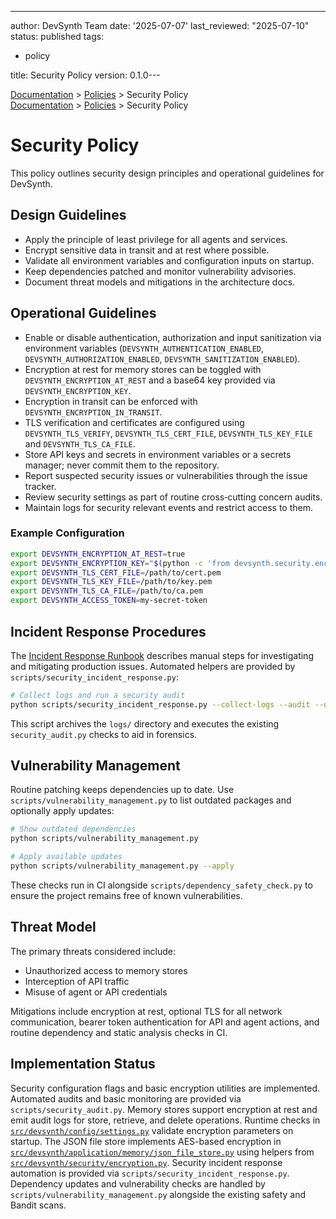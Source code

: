 ---
author: DevSynth Team
date: '2025-07-07'
last_reviewed: "2025-07-10"
status: published
tags:

- policy

title: Security Policy
version: 0.1.0---

<div class="breadcrumbs">
<a href="../index.md">Documentation</a> &gt; <a href="index.md">Policies</a> &gt; Security Policy
</div>

<div class="breadcrumbs">
<a href="../index.md">Documentation</a> &gt; <a href="index.md">Policies</a> &gt; Security Policy
</div>

# Security Policy

This policy outlines security design principles and operational guidelines for DevSynth.

## Design Guidelines

- Apply the principle of least privilege for all agents and services.
- Encrypt sensitive data in transit and at rest where possible.
- Validate all environment variables and configuration inputs on startup.
- Keep dependencies patched and monitor vulnerability advisories.
- Document threat models and mitigations in the architecture docs.


## Operational Guidelines

- Enable or disable authentication, authorization and input sanitization via environment variables (`DEVSYNTH_AUTHENTICATION_ENABLED`, `DEVSYNTH_AUTHORIZATION_ENABLED`, `DEVSYNTH_SANITIZATION_ENABLED`).
- Encryption at rest for memory stores can be toggled with `DEVSYNTH_ENCRYPTION_AT_REST` and a base64 key provided via `DEVSYNTH_ENCRYPTION_KEY`.
- Encryption in transit can be enforced with `DEVSYNTH_ENCRYPTION_IN_TRANSIT`.
- TLS verification and certificates are configured using `DEVSYNTH_TLS_VERIFY`, `DEVSYNTH_TLS_CERT_FILE`, `DEVSYNTH_TLS_KEY_FILE` and `DEVSYNTH_TLS_CA_FILE`.
- Store API keys and secrets in environment variables or a secrets manager; never commit them to the repository.
- Report suspected security issues or vulnerabilities through the issue tracker.
- Review security settings as part of routine cross‑cutting concern audits.
- Maintain logs for security relevant events and restrict access to them.


### Example Configuration

```bash
export DEVSYNTH_ENCRYPTION_AT_REST=true
export DEVSYNTH_ENCRYPTION_KEY="$(python -c 'from devsynth.security.encryption import generate_key; print(generate_key())')"
export DEVSYNTH_TLS_CERT_FILE=/path/to/cert.pem
export DEVSYNTH_TLS_KEY_FILE=/path/to/key.pem
export DEVSYNTH_TLS_CA_FILE=/path/to/ca.pem
export DEVSYNTH_ACCESS_TOKEN=my-secret-token
```

## Incident Response Procedures

The [Incident Response Runbook](../deployment/runbooks/incident_response.md)
describes manual steps for investigating and mitigating production issues.
Automated helpers are provided by `scripts/security_incident_response.py`:

```bash
# Collect logs and run a security audit
python scripts/security_incident_response.py --collect-logs --audit --output incident_$(date +%Y%m%d)
```

This script archives the `logs/` directory and executes the existing
`security_audit.py` checks to aid in forensics.

## Vulnerability Management

Routine patching keeps dependencies up to date. Use
`scripts/vulnerability_management.py` to list outdated packages and optionally
apply updates:

```bash
# Show outdated dependencies
python scripts/vulnerability_management.py

# Apply available updates
python scripts/vulnerability_management.py --apply
```

These checks run in CI alongside `scripts/dependency_safety_check.py` to ensure
the project remains free of known vulnerabilities.

## Threat Model

The primary threats considered include:

- Unauthorized access to memory stores
- Interception of API traffic
- Misuse of agent or API credentials


Mitigations include encryption at rest, optional TLS for all network
communication, bearer token authentication for API and agent actions,
and routine dependency and static analysis checks in CI.
## Implementation Status
Security configuration flags and basic encryption utilities are implemented.
Automated audits and basic monitoring are provided via `scripts/security_audit.py`.
Memory stores support encryption at rest and emit audit logs for store, retrieve,
and delete operations.
Runtime checks in [`src/devsynth/config/settings.py`](../../src/devsynth/config/settings.py)
validate encryption parameters on startup. The JSON file store implements
AES-based encryption in [`src/devsynth/application/memory/json_file_store.py`](../../src/devsynth/application/memory/json_file_store.py)
using helpers from [`src/devsynth/security/encryption.py`](../../src/devsynth/security/encryption.py).
Security incident response automation is provided via
`scripts/security_incident_response.py`. Dependency updates and vulnerability
checks are handled by `scripts/vulnerability_management.py` alongside the
existing safety and Bandit scans.
